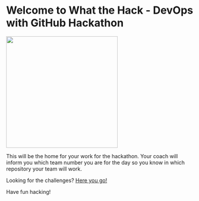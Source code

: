# Welcome to What the Hack - DevOps with GitHub Hackathon

<img src="https://octodex.github.com/images/daftpunktocat-thomas.gif" height=300 width=300 />

This will be the home for your work for the hackathon. Your coach will inform you which team number you are for the day so you know in which repository your team will work.

Looking for the challenges? [Here you go!](https://aka.ms/wth-github)

Have fun hacking!
